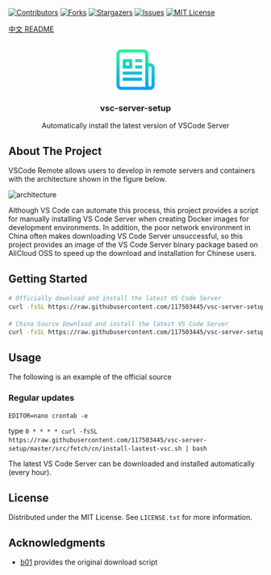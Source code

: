 <a name="readme-top"></a>

[![Contributors][contributors-shield]][contributors-url]
[![Forks][forks-shield]][forks-url]
[![Stargazers][stars-shield]][stars-url]
[![Issues][issues-shield]][issues-url]
[![MIT License][license-shield]][license-url]

[中文 README](https://github.com/117503445/vsc-server-setup/blob/master/README.zh-CN.md)

<!-- PROJECT LOGO -->
<br />
<div align="center">
  <a href="https://github.com/117503445/vsc-server-setup">
    <img src="images/logo.png" alt="Logo" width="80" height="80">
  </a>

<h3 align="center">vsc-server-setup</h3>

  <p align="center">
    Automatically install the latest version of VSCode Server
</div>

## About The Project

VSCode Remote allows users to develop in remote servers and containers with the architecture shown in the figure below.

![architecture](https://code.visualstudio.com/assets/docs/remote/remote-overview/architecture.png)

Although VS Code can automate this process, this project provides a script for manually installing VS Code Server when creating Docker images for development environments. In addition, the poor network environment in China often makes downloading VS Code Server unsuccessful, so this project provides an image of the VS Code Server binary package based on AliCloud OSS to speed up the download and installation for Chinese users.

## Getting Started

```sh
# Officially download and install the latest VS Code Server
curl -fsSL https://raw.githubusercontent.com/117503445/vsc-server-setup/master/src/fetch/install-lastest-vsc.sh | bash

# China Source Download and install the latest VS Code Server
curl -fsSL https://raw.githubusercontent.com/117503445/vsc-server-setup/master/src/fetch/cn/install-lastest-vsc.sh | bash
```

## Usage

The following is an example of the official source

### Regular updates

`EDITOR=nano crontab -e`

type `0 * * * * curl -fsSL https://raw.githubusercontent.com/117503445/vsc-server-setup/master/src/fetch/cn/install-lastest-vsc.sh | bash`

The latest VS Code Server can be downloaded and installed automatically (every hour).

## License

Distributed under the MIT License. See `LICENSE.txt` for more information.

## Acknowledgments

- [b01](https://gist.github.com/b01/0a16b6645ab7921b0910603dfb85e4fb) provides the original download script

<!-- MARKDOWN LINKS & IMAGES -->
<!-- https://www.markdownguide.org/basic-syntax/#reference-style-links -->

[contributors-shield]: https://img.shields.io/github/contributors/117503445/vsc-server-setup.svg?style=for-the-badge
[contributors-url]: https://github.com/117503445/vsc-server-setup/graphs/contributors
[forks-shield]: https://img.shields.io/github/forks/117503445/vsc-server-setup.svg?style=for-the-badge
[forks-url]: https://github.com/117503445/vsc-server-setup/network/members
[stars-shield]: https://img.shields.io/github/stars/117503445/vsc-server-setup.svg?style=for-the-badge
[stars-url]: https://github.com/117503445/vsc-server-setup/stargazers
[issues-shield]: https://img.shields.io/github/issues/117503445/vsc-server-setup.svg?style=for-the-badge
[issues-url]: https://github.com/117503445/vsc-server-setup/issues
[license-shield]: https://img.shields.io/github/license/117503445/vsc-server-setup.svg?style=for-the-badge
[license-url]: https://github.com/117503445/vsc-server-setup/blob/master/LICENSE.txt
